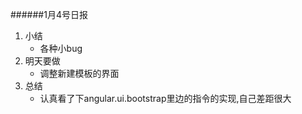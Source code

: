 ######1月4号日报  
1. 小结  
	* 各种小bug  
2. 明天要做    
	* 调整新建模板的界面
3. 总结  
	* 认真看了下angular.ui.bootstrap里边的指令的实现,自己差距很大  

